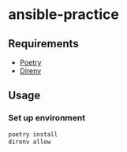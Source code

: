# ansible-practice

## Requirements

- [Poetry](https://github.com/python-poetry/poetry)
- [Direnv](https://github.com/direnv/direnv)

## Usage

### Set up environment

```sh
poetry install
direnv allow
```
